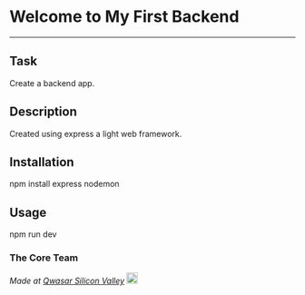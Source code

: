 # Welcome to My First Backend
***

## Task
Create a backend app.

## Description
Created using express a light web framework.

## Installation
npm install express nodemon

## Usage
npm run dev


### The Core Team


<span><i>Made at <a href='https://qwasar.io'>Qwasar Silicon Valley</a></i></span>
<span><img alt='Qwasar Silicon Valley Logo' src='https://storage.googleapis.com/qwasar-public/qwasar-logo_50x50.png' width='20px'></span>
